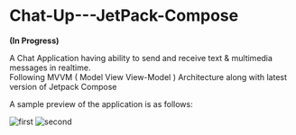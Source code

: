 # Chat-Up---JetPack-Compose


<strong> (In Progress) </strong>

A Chat Application having ability to send and receive text & multimedia messages in realtime.
<br>
Following MVVM ( Model View View-Model ) Architecture along with latest version of Jetpack Compose

A sample preview of the application is as follows:

![first](https://user-images.githubusercontent.com/83690778/216779052-6ed9ef05-7ccc-48c1-9209-21379c0434fc.png)
![second](https://user-images.githubusercontent.com/83690778/216779055-902ad364-7e07-4012-af8a-945f80ee8a0c.png)
